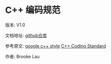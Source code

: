 # C++ 编码规范


版本: V1.0

文档地址: [github仓库](https://lxbwolf.gitbooks.io/cplusplus_coding_standard/content/)

参考原文: [google c++ style](https://google.github.io/styleguide/cppguide.html)  [C++ Coding Standard](http://www.possibility.com/Cpp/CppCodingStandard.html)

作者: Brooke Lau
